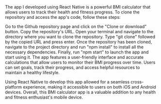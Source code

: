 The app I developed using React Native is a powerful BMI calculator that allows users to track their health and fitness progress. To clone the repository and access the app's code, follow these steps:

Go to the Github repository page and click on the "Clone or download" button.
Copy the repository's URL.
Open your terminal and navigate to the directory where you want to clone the repository.
Type "git clone" followed by the copied URL and press enter.
Once the repository has been cloned, navigate to the project directory and run "npm install" to install all the necessary dependencies.
Finally, run "npm start" to launch the app and start using it.
The app features a user-friendly interface and accurate calculations that allow users to monitor their BMI progress over time. Users can set goals, track their progress, and access helpful resources to maintain a healthy lifestyle.

Using React Native to develop this app allowed for a seamless cross-platform experience, making it accessible to users on both iOS and Android devices. Overall, this BMI calculator app is a valuable addition to any health and fitness enthusiast's mobile device.

